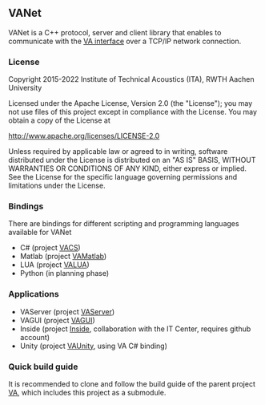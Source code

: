## VANet

VANet is a C++ protocol, server and client library that enables to communicate with the [VA interface](https://git.rwth-aachen.de/ita/VABase) over a TCP/IP network connection.


### License

Copyright 2015-2022 Institute of Technical Acoustics (ITA), RWTH Aachen University

Licensed under the Apache License, Version 2.0 (the "License");
you may not use files of this project except in compliance with the License.
You may obtain a copy of the License at

<http://www.apache.org/licenses/LICENSE-2.0>

Unless required by applicable law or agreed to in writing, software
distributed under the License is distributed on an "AS IS" BASIS,
WITHOUT WARRANTIES OR CONDITIONS OF ANY KIND, either express or implied.
See the License for the specific language governing permissions and
limitations under the License.


### Bindings

There are bindings for different scripting and programming languages available for VANet

* C# (project [VACS](https://git.rwth-aachen.de/ita/VACS))
* Matlab (project [VAMatlab](https://git.rwth-aachen.de/ita/VAMatlab))
* LUA (project [VALUA](https://git.rwth-aachen.de/ita/VALUA))
* Python (in planning phase)


### Applications

* VAServer (project [VAServer](https://git.rwth-aachen.de/ita/VAServer))
* VAGUI (project [VAGUI](https://git.rwth-aachen.de/ita/VAGUI))
* Inside (project [Inside](https://devhub.vr.rwth-aachen.de/VR-Group/Inside), collaboration with the IT Center, requires github account)
* Unity (project [VAUnity](https://git.rwth-aachen.de/ita/VAUnity), using VA C# binding)


### Quick build guide

It is recommended to clone and follow the build guide of the parent project [VA](https://git.rwth-aachen.de/ita/VA), which includes this project as a submodule.
